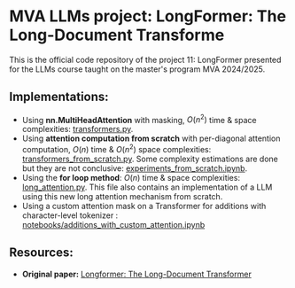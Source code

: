 # MVA LLMs project: LongFormer: The Long-Document Transforme

This is the official code repository of the project 11: LongFormer presented for the LLMs course taught on the master's program MVA 2024/2025.


## Implementations:

- Using **nn.MultiHeadAttention** with masking, $O(n^2)$ time & space complexities: [transformers.py](transformers.py).
- Using **attention computation from scratch** with per-diagonal attention computation, $O(n)$ time & $O(n^2)$ space complexities: [transformers_from_scratch.py](transformers_from_scratch.py). Some complexity estimations are done but they are not conclusive: [experiments_from_scratch.ipynb](experiments_from_scratch.ipynb).
- Using the **for loop method**: $O(n)$ time & space complexities: [long_attention.py](long_attention.py). This file also contains an implementation of a LLM using this new long attention mechanism from scratch.
- Using a custom attention mask on a Transformer for additions with character-level tokenizer : [notebooks/additions_with_custom_attention.ipynb](notebooks/additions_with_custom_attention.ipynb)

## Resources:

- **Original paper:** [Longformer: The Long-Document Transformer](https://arxiv.org/abs/2004.05150)
